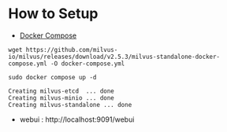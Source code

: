 # How to Setup
- [Docker Compose](https://milvus.io/docs/install_standalone-docker-compose.md)

```shell
wget https://github.com/milvus-io/milvus/releases/download/v2.5.3/milvus-standalone-docker-compose.yml -O docker-compose.yml

sudo docker compose up -d

Creating milvus-etcd  ... done
Creating milvus-minio ... done
Creating milvus-standalone ... done
```

- webui : http://localhost:9091/webui